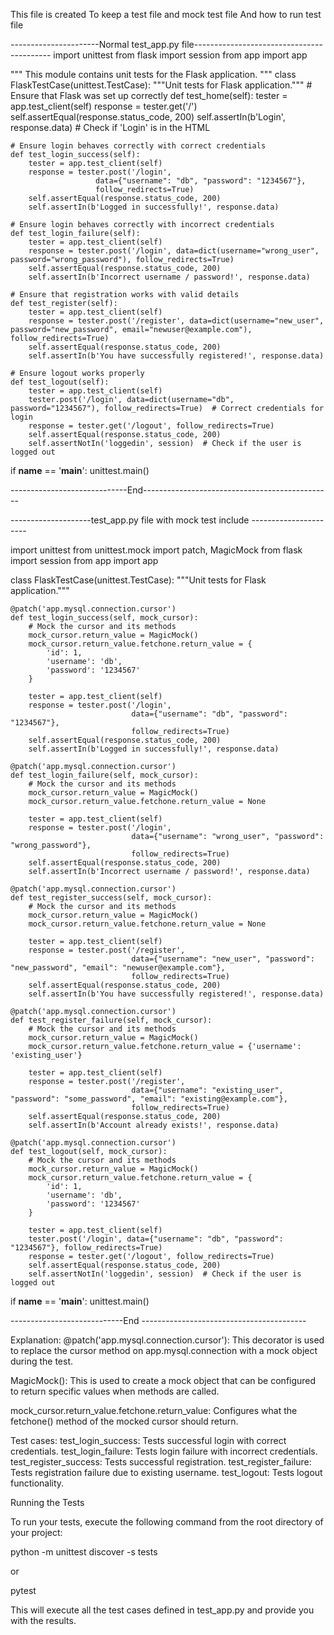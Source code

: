 This file is created To keep a test file and mock test file 
And how to run test file 



----------------------Normal test_app.py file------------------------------------------
import unittest
from flask import session
from app import app


"""
This module contains unit tests for the Flask application.
"""
class FlaskTestCase(unittest.TestCase):
    """Unit tests for Flask application."""
    # Ensure that Flask was set up correctly
    def test_home(self):
        tester = app.test_client(self)
        response = tester.get('/')
        self.assertEqual(response.status_code, 200)
        self.assertIn(b'Login', response.data)  # Check if 'Login' is in the HTML

    # Ensure login behaves correctly with correct credentials
    def test_login_success(self):
        tester = app.test_client(self)
        response = tester.post('/login',
                       data={"username": "db", "password": "1234567"},
                       follow_redirects=True)
        self.assertEqual(response.status_code, 200)
        self.assertIn(b'Logged in successfully!', response.data)

    # Ensure login behaves correctly with incorrect credentials
    def test_login_failure(self):
        tester = app.test_client(self)
        response = tester.post('/login', data=dict(username="wrong_user", password="wrong_password"), follow_redirects=True)
        self.assertEqual(response.status_code, 200)
        self.assertIn(b'Incorrect username / password!', response.data)

    # Ensure that registration works with valid details
    def test_register(self):
        tester = app.test_client(self)
        response = tester.post('/register', data=dict(username="new_user", password="new_password", email="newuser@example.com"), follow_redirects=True)
        self.assertEqual(response.status_code, 200)
        self.assertIn(b'You have successfully registered!', response.data)

    # Ensure logout works properly
    def test_logout(self):
        tester = app.test_client(self)
        tester.post('/login', data=dict(username="db", password="1234567"), follow_redirects=True)  # Correct credentials for login
        response = tester.get('/logout', follow_redirects=True)
        self.assertEqual(response.status_code, 200)
        self.assertNotIn('loggedin', session)  # Check if the user is logged out

if __name__ == '__main__':
    unittest.main()




-----------------------------End-----------------------------------------------









--------------------test_app.py file with mock test include ----------------------


import unittest
from unittest.mock import patch, MagicMock
from flask import session
from app import app

class FlaskTestCase(unittest.TestCase):
    """Unit tests for Flask application."""

    @patch('app.mysql.connection.cursor')
    def test_login_success(self, mock_cursor):
        # Mock the cursor and its methods
        mock_cursor.return_value = MagicMock()
        mock_cursor.return_value.fetchone.return_value = {
            'id': 1,
            'username': 'db',
            'password': '1234567'
        }

        tester = app.test_client(self)
        response = tester.post('/login',
                               data={"username": "db", "password": "1234567"},
                               follow_redirects=True)
        self.assertEqual(response.status_code, 200)
        self.assertIn(b'Logged in successfully!', response.data)

    @patch('app.mysql.connection.cursor')
    def test_login_failure(self, mock_cursor):
        # Mock the cursor and its methods
        mock_cursor.return_value = MagicMock()
        mock_cursor.return_value.fetchone.return_value = None

        tester = app.test_client(self)
        response = tester.post('/login',
                               data={"username": "wrong_user", "password": "wrong_password"},
                               follow_redirects=True)
        self.assertEqual(response.status_code, 200)
        self.assertIn(b'Incorrect username / password!', response.data)

    @patch('app.mysql.connection.cursor')
    def test_register_success(self, mock_cursor):
        # Mock the cursor and its methods
        mock_cursor.return_value = MagicMock()
        mock_cursor.return_value.fetchone.return_value = None

        tester = app.test_client(self)
        response = tester.post('/register',
                               data={"username": "new_user", "password": "new_password", "email": "newuser@example.com"},
                               follow_redirects=True)
        self.assertEqual(response.status_code, 200)
        self.assertIn(b'You have successfully registered!', response.data)

    @patch('app.mysql.connection.cursor')
    def test_register_failure(self, mock_cursor):
        # Mock the cursor and its methods
        mock_cursor.return_value = MagicMock()
        mock_cursor.return_value.fetchone.return_value = {'username': 'existing_user'}

        tester = app.test_client(self)
        response = tester.post('/register',
                               data={"username": "existing_user", "password": "some_password", "email": "existing@example.com"},
                               follow_redirects=True)
        self.assertEqual(response.status_code, 200)
        self.assertIn(b'Account already exists!', response.data)

    @patch('app.mysql.connection.cursor')
    def test_logout(self, mock_cursor):
        # Mock the cursor and its methods
        mock_cursor.return_value = MagicMock()
        mock_cursor.return_value.fetchone.return_value = {
            'id': 1,
            'username': 'db',
            'password': '1234567'
        }

        tester = app.test_client(self)
        tester.post('/login', data={"username": "db", "password": "1234567"}, follow_redirects=True)
        response = tester.get('/logout', follow_redirects=True)
        self.assertEqual(response.status_code, 200)
        self.assertNotIn('loggedin', session)  # Check if the user is logged out

if __name__ == '__main__':
    unittest.main()



----------------------------End -----------------------------------------





Explanation:
@patch('app.mysql.connection.cursor'): This decorator is used to replace the cursor method on app.mysql.connection with a mock object during the test.

MagicMock(): This is used to create a mock object that can be configured to return specific values when methods are called.

mock_cursor.return_value.fetchone.return_value: Configures what the fetchone() method of the mocked cursor should return.

Test cases:
test_login_success: Tests successful login with correct credentials.
test_login_failure: Tests login failure with incorrect credentials.
test_register_success: Tests successful registration.
test_register_failure: Tests registration failure due to existing username.
test_logout: Tests logout functionality.


Running the Tests

To run your tests, execute the following command from the root directory of your project:

python -m unittest discover -s tests

or

pytest


This will execute all the test cases defined in test_app.py and provide you with the results.